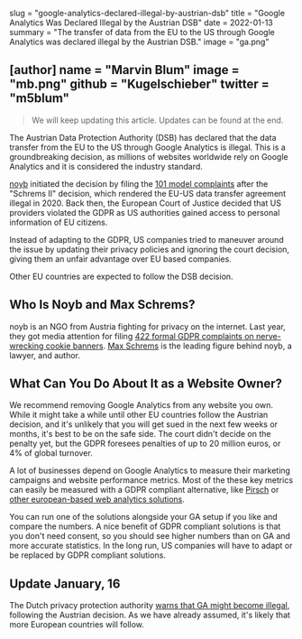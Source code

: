 slug = "google-analytics-declared-illegal-by-austrian-dsb"
title = "Google Analytics Was Declared Illegal by the Austrian DSB"
date = 2022-01-13
summary = "The transfer of data from the EU to the US through Google Analytics was declared illegal by the Austrian DSB."
image = "ga.png"

[author]
name = "Marvin Blum"
image = "mb.png"
github = "Kugelschieber"
twitter = "m5blum"
---

> We will keep updating this article. Updates can be found at the end.

The Austrian Data Protection Authority (DSB) has declared that the data transfer from the EU to the US through Google Analytics is illegal. This is a groundbreaking decision, as millions of websites worldwide rely on Google Analytics and it is considered the industry standard.

[noyb](https://noyb.eu/en/austrian-dsb-eu-us-data-transfers-google-analytics-illegal) initiated the decision by filing the [101 model complaints](https://noyb.eu/en/101-complaints-eu-us-transfers-filed) after the "Schrems II" decision, which rendered the EU-US data transfer agreement illegal in 2020. Back then, the European Court of Justice decided that US providers violated the GDPR as US authorities gained access to personal information of EU citizens.

Instead of adapting to the GDPR, US companies tried to maneuver around the issue by updating their privacy policies and ignoring the court decision, giving them an unfair advantage over EU based companies.

Other EU countries are expected to follow the DSB decision.

## Who Is Noyb and Max Schrems?

noyb is an NGO from Austria fighting for privacy on the internet. Last year, they got media attention for filing [422 formal GDPR complaints on nerve-wrecking cookie banners](https://noyb.eu/en/noyb-files-422-formal-gdpr-complaints-nerve-wrecking-cookie-banners). [Max Schrems](https://twitter.com/maxschrems) is the leading figure behind noyb, a lawyer, and author.

## What Can You Do About It as a Website Owner?

We recommend removing Google Analytics from any website you own. While it might take a while until other EU countries follow the Austrian decision, and it's unlikely that you will get sued in the next few weeks or months, it's best to be on the safe side. The court didn't decide on the penalty yet, but the GDPR foresees penalties of up to 20 million euros, or 4% of global turnover.

A lot of businesses depend on Google Analytics to measure their marketing campaigns and website performance metrics. Most of the these key metrics can easily be measured with a GDPR compliant alternative, like [Pirsch](https://pirsch.io) or [other european-based web analytics solutions](https://european-alternatives.eu/category/web-analytics-services).

You can run one of the solutions alongside your GA setup if you like and compare the numbers. A nice benefit of GDPR compliant solutions is that you don't need consent, so you should see higher numbers than on GA and more accurate statistics. In the long run, US companies will have to adapt or be replaced by GDPR compliant solutions.

## Update January, 16

The Dutch privacy protection authority [warns that GA might become illegal](https://tweakers.net/nieuws/192020/autoriteit-persoonsgegevens-waarschuwt-voor-mogelijk-verbod-op-google-analytics.html), following the Austrian decision. As we have already assumed, it's likely that more European countries will follow.
